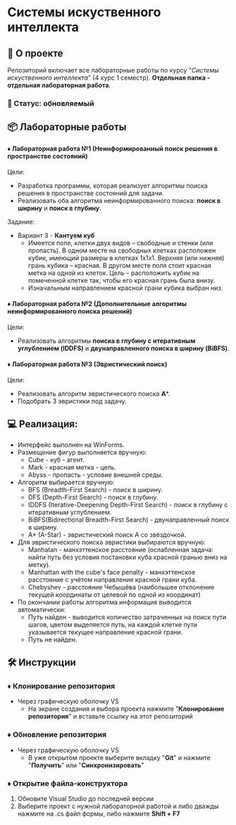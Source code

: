 # Системы искуственного интеллекта

## 📌 О проекте

Репозиторий включает все лабораторные работы по курсу "*Системы искуственного интеллекта*" (4 курс 1 семестр).
**Отдельная папка - отдельная лабораторная работа**.

### 📎 Статус: обновляемый

## 📦 Лабораторные работы
#### ♦ Лабораторная работа №1 (Неинформированный поиск решения в пространстве состояний)
 Цели:
  - Разработка программы, которая реализует алгоритмы поиска решения в пространстве состояний для задачи.
  - Реализовать оба алгоритма неинформированного поиска: **поиск в ширину** и **поиск в глубину**.

Задание:
  - Вариант 3 - **Кантуем куб**
    - Имеется поле, клетки двух видов – свободные и стенки (или пропасть). В одном месте на свободных клетках расположен кубик, имеющий размеры в клетках 1x1x1. Верхняя (или нижняя) грань кубика – красная. В другом месте поля стоит красная метка на одной из клеток. Цель – расположить кубик на помеченной клетке так, чтобы его красная грань была внизу.
    - Изначальным направлением красной грани кубика выбран *низ*.
   
#### ♦ Лабораторная работа №2 (Дополнительные алгоритмы неинформированного поиска решений)
 Цели:
  - Реализовать алгоритмы **поиска в глубину с итеративным углублением (IDDFS)** и **двунаправленного поиска в ширину (BiBFS)**.

#### ♦ Лабораторная работа №3 (Эвристический поиск)
 Цели:
  - Реализовать алгоритм эвристического поиска **A***.
  - Подобрать 3 эвристики под задачу.

## 💻 Реализация:
 - Интерфейс выполнен на WinForms.
 - Размещение фигур выполняется вручную:
   - Cube - куб - агент.
   - Mark - красная метка - цель.
   - Abyss - пропасть - условие внешней среды.
- Алгоритм выбирается вручную:
  - BFS (Breadth-First Search) - поиск в ширину.
  - DFS (Depth-First Search) - поиск в глубину.
  - IDDFS (Iterative-Deepening Depth-First Search) - поиск в глубину с итеративным углублением.
  - BiBFS(Bidirectional Breadth-First Search) - двунаправленный поиск в ширину.
  - A* (A-Star) - эвристический поиск А со звёздочкой.
- Для эвристического поиска эвристики выбираются вручную:
   - Manhatan - манхэттенское расстояние (ослабленная задача: найти путь без условия постановки куба красной гранью вниз на метку).
   - Manhattan with the cube's face penalty - манхэттенское расстояние с учётом направления красной грани куба.
   - Chebyshev - расстояние Чебышёва (наибольшее отклонение текущей координаты от целевой по одной из координат)
- По окончании работы алгоритма информация выводится автоматически:
  - Путь найден - выводится количество затраченных на поиск пути шагов, цветом выделяется путь, на каждой клетке пути указывается текущее направление красной грани.
  - Путь не найден.
  

## 🛠️ Инструкции
### ♦ Клонирование репозитория
- Через графическую оболочку VS
  - На экране создания и выбора проекта нажмите "**Клонирование репозитория**" и вставьте ссылку на этот репозиторий

### ♦ Обновление репозитория
- Через графическую оболочку VS
  - В уже открытом проекте выберите вкладку "**Git**" и нажмите "**Получить**" или "**Синхронизировать**"

### ♦ Открытие файла-конструктора
1) Обновите Visual Studio до последней версии
2) Выберите проект с нужной лабораторной работой и либо дважды нажмите на .cs файл формы, либо нажмите **Shift + F7**
